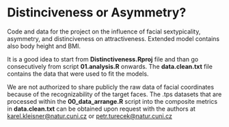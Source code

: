# Distinciveness or Asymmetry?
Code and data for the project on the influence of facial sextypicality, asymmetry, and distinciveness on attractiveness. Extended model contains also body height and BMI.

It is a good idea to start from **Distinctiveness.Rproj** file and than go consecutively from script **01.analysis.R** onwards.
The **data.clean.txt** file contains the data that were used to fit the models.

We are not authorized to share publicly the raw data of facial coordinates because of the recognizability of the target faces. The .tps datasets that are processed within the **00_data_arrange.R** script into the composite metrics in **data.clean.txt** can be obtained upon request with the authors at karel.kleisner@natur.cuni.cz or petr.turecek@natur.cuni.cz
